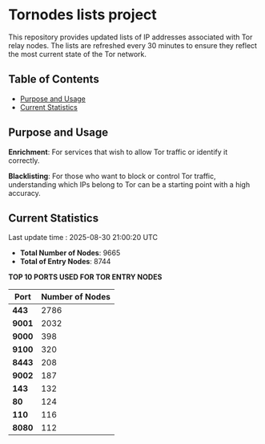 # Tornodes lists project

This repository provides updated lists of IP addresses associated with Tor relay nodes. The lists are refreshed every 30 minutes to ensure they reflect the most current state of the Tor network.

## Table of Contents

- [Purpose and Usage](#purpose-and-usage)
- [Current Statistics](#current-statistics)


## Purpose and Usage

**Enrichment**: For services that wish to allow Tor traffic or identify it correctly.

**Blacklisting**: For those who want to block or control Tor traffic, understanding which IPs belong to Tor can be a starting point with a high accuracy.

## Current Statistics

Last update time : 2025-08-30 21:00:20 UTC

- **Total Number of Nodes**: 9665
- **Total of Entry Nodes**: 8744

**TOP 10 PORTS USED FOR TOR ENTRY NODES**

| **Port** | **Number of Nodes** |
|------|-----------------|
| **443**   | 2786  |
| **9001**   | 2032  |
| **9000**   | 398  |
| **9100**   | 320  |
| **8443**   | 208  |
| **9002**   | 187  |
| **143**   | 132  |
| **80**   | 124  |
| **110**   | 116  |
| **8080**   | 112  |

